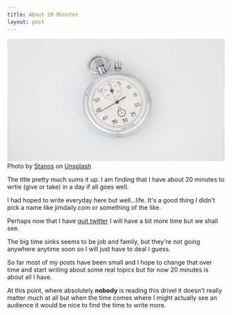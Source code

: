 ```yaml
---
title: About 20 Minutes
layout: post
---
```


![watch](assets/stopwatch.jpg)
Photo by <a href="https://unsplash.com/@stan_remnev?utm_source=unsplash&utm_medium=referral&utm_content=creditCopyText">Stanos</a> on <a href="https://unsplash.com/photos/2Yj6MBvJ0sg?utm_source=unsplash&utm_medium=referral&utm_content=creditCopyText">Unsplash</a>
  
The title pretty much sums it up. I am finding that I have about 20 minutes to wrtie (give or take) in a day if all goes well.

I had hoped to write everyday here but well...life. It's a good thing I didn't pick a name like jimdaily.com or something of the like.

Perhaps now that I have [quit twitter](https://jimwrites.com/2023/04/22/goodbye-twitter/) I will have a bit more time but we shall see.

The big time sinks seems to be job and family, but they're not going anywhere anytime soon so I will just have to deal I guess.

So far most of my posts have been small and I hope to change that over time and start writing about some real topics but for now 20 minutes is about all I have.

At this point, where absolutely **nobody** is reading this drivel it doesn't really matter much at all but when the time comes where I might actually see an audience it would be nice to find the time to write more.

